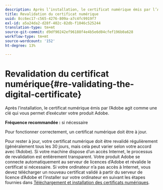 ```yaml
---
description: Après l’installation, le certificat numérique émis par l’Adobe agit comme une clé qui vous permet d’exécuter votre produit Adobe.
title: Revalidation du certificat numérique
uuid: 8cc6ec17-c565-4276-809a-a7c4fc9919f7
exl-id: a5a24da2-d28f-402c-82db-f1046c525244
translation-type: tm+mt
source-git-commit: d9df90242ef96188f4e4b5e6d04cfef196b0a628
workflow-type: tm+mt
source-wordcount: '152'
ht-degree: 13%

---
```


# Revalidation du certificat numérique{#re-validating-the-digital-certificate}

Après l’installation, le certificat numérique émis par l’Adobe agit comme une clé qui vous permet d’exécuter votre produit Adobe.

**Fréquence recommandée :** si nécessaire

Pour fonctionner correctement, un certificat numérique doit être à jour.

Pour rester à jour, votre certificat numérique doit être revalidé régulièrement (généralement tous les 30 jours, mais cela peut varier selon votre accord avec l’Adobe). Si votre machine dispose d’un accès Internet, le processus de revalidation est entièrement transparent. Votre produit Adobe se connecte automatiquement au serveur de licences d’Adobe et révalide le certificat si nécessaire. Si votre ordinateur n’a pas accès à Internet, vous devez télécharger un nouveau certificat validé à partir du serveur de licence d’Adobe et l’installer sur votre ordinateur en suivant les étapes fournies dans [Téléchargement et installation des certificats numériques](../../../home/c-inst-svr/c-install-ins-svr/t-install-proc-inst-svr-dpu/c-dnld-dgtl-cert/c-dnld-dgtl-cert.md#concept-4f79c240492f4e52b6375b4b3bbefa17).

